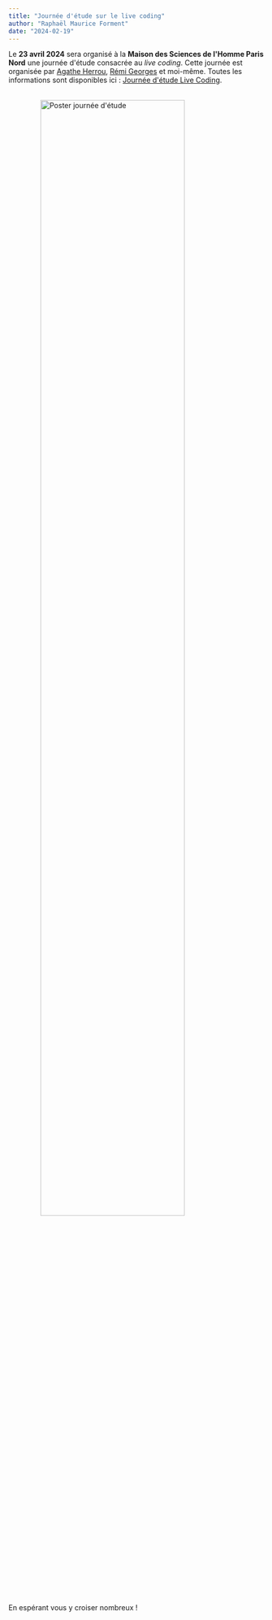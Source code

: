 ```yaml
---
title: "Journée d'étude sur le live coding"
author: "Raphaël Maurice Forment"
date: "2024-02-19"
---
```


Le **23 avril 2024** sera organisé à la **Maison des Sciences de l'Homme Paris Nord** une journée d'étude consacrée au _live coding_. Cette journée est organisée par [Agathe Herrou](https://www.youtube.com/@th4music), [Rémi Georges](https://remigeorges.fr/) et moi-même. Toutes les informations sont disponibles ici : [Journée d'étude Live Coding](htttps://journee.livecoding.fr).

<br>


<img alt="Poster journée d'étude" src="../images/jlc_poster.png" style="display:block; margin-left:auto;margin-right:auto;max-width:1000px;width:75%" />


<br>

En espérant vous y croiser nombreux !
